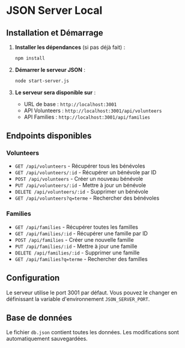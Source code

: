 
# JSON Server Local

## Installation et Démarrage

1. **Installer les dépendances** (si pas déjà fait) :
   ```bash
   npm install
   ```

2. **Démarrer le serveur JSON** :
   ```bash
   node start-server.js
   ```

3. **Le serveur sera disponible sur** :
   - URL de base : `http://localhost:3001`
   - API Volunteers : `http://localhost:3001/api/volunteers`
   - API Families : `http://localhost:3001/api/families`

## Endpoints disponibles

### Volunteers
- `GET /api/volunteers` - Récupérer tous les bénévoles
- `GET /api/volunteers/:id` - Récupérer un bénévole par ID
- `POST /api/volunteers` - Créer un nouveau bénévole
- `PUT /api/volunteers/:id` - Mettre à jour un bénévole
- `DELETE /api/volunteers/:id` - Supprimer un bénévole
- `GET /api/volunteers?q=terme` - Rechercher des bénévoles

### Families
- `GET /api/families` - Récupérer toutes les familles
- `GET /api/families/:id` - Récupérer une famille par ID
- `POST /api/families` - Créer une nouvelle famille
- `PUT /api/families/:id` - Mettre à jour une famille
- `DELETE /api/families/:id` - Supprimer une famille
- `GET /api/families?q=terme` - Rechercher des familles

## Configuration

Le serveur utilise le port 3001 par défaut. Vous pouvez le changer en définissant la variable d'environnement `JSON_SERVER_PORT`.

## Base de données

Le fichier `db.json` contient toutes les données. Les modifications sont automatiquement sauvegardées.
